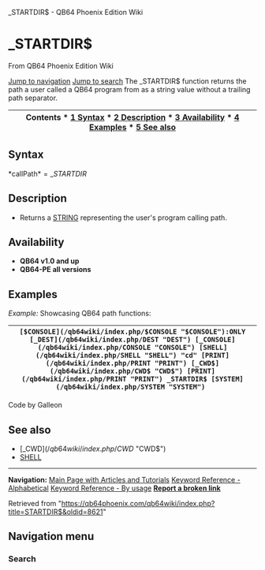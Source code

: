 


\_STARTDIR$ - QB64 Phoenix Edition Wiki








# \_STARTDIR$



From QB64 Phoenix Edition Wiki



[Jump to navigation](#mw-head)
[Jump to search](#searchInput)
The \_STARTDIR$ function returns the path a user called a QB64 program from as a string value without a trailing path separator.


  






| Contents * [1 Syntax](#Syntax) * [2 Description](#Description) * [3 Availability](#Availability) * [4 Examples](#Examples) * [5 See also](#See_also) |
| --- |


## Syntax


*callPath$* = \_STARTDIR$
  




## Description


* Returns a [STRING](/qb64wiki/index.php/STRING "STRING") representing the user's program calling path.


  




## Availability


* **QB64 v1.0 and up**
* **QB64-PE all versions**


  




## Examples


*Example:* Showcasing QB64 path functions:





| ``` [$CONSOLE](/qb64wiki/index.php/$CONSOLE "$CONSOLE"):ONLY [_DEST](/qb64wiki/index.php/DEST "DEST") [_CONSOLE](/qb64wiki/index.php/CONSOLE "CONSOLE") [SHELL](/qb64wiki/index.php/SHELL "SHELL") "cd" [PRINT](/qb64wiki/index.php/PRINT "PRINT") [_CWD$](/qb64wiki/index.php/CWD$ "CWD$") [PRINT](/qb64wiki/index.php/PRINT "PRINT") _STARTDIR$ [SYSTEM](/qb64wiki/index.php/SYSTEM "SYSTEM")  ``` |
| --- |


Code by Galleon
  




## See also


* [\_CWD$](/qb64wiki/index.php/CWD$ "CWD$")
* [SHELL](/qb64wiki/index.php/SHELL "SHELL")


  






---


**Navigation:**
[Main Page with Articles and Tutorials](/qb64wiki/index.php/Main_Page "Main Page")
[Keyword Reference - Alphabetical](/qb64wiki/index.php/Keyword_Reference_-_Alphabetical "Keyword Reference - Alphabetical")
[Keyword Reference - By usage](/qb64wiki/index.php/Keyword_Reference_-_By_usage "Keyword Reference - By usage")
**[Report a broken link](https://qb64phoenix.com/forum/showthread.php?tid=2800)**  





Retrieved from "<https://qb64phoenix.com/qb64wiki/index.php?title=STARTDIR$&oldid=8621>"




## Navigation menu








### Search





















